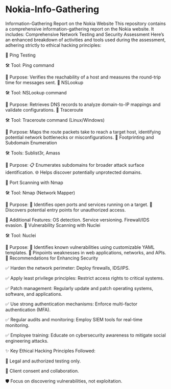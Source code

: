 # Nokia-Info-Gathering
 Information-Gathering Report on the Nokia Website
 This repository contains a comprehensive information-gathering report on the Nokia website. It includes:
 Comprehensive Network Testing and Security Assessment
Here’s an enhanced breakdown of activities and tools used during the assessment, adhering strictly to ethical hacking principles:

🔹 Ping Testing

🛠️ Tool: Ping command

📌 Purpose: Verifies the reachability of a host and measures the round-trip time for messages sent.
🔹 NSLookup

🛠️ Tool: NSLookup command

📌 Purpose: Retrieves DNS records to analyze domain-to-IP mappings and validate configurations.
🔹 Traceroute

🛠️ Tool: Traceroute command (Linux/Windows)

📌 Purpose: Maps the route packets take to reach a target host, identifying potential network bottlenecks or misconfigurations.
🔹 Footprinting and Subdomain Enumeration

🛠️ Tools: Sublist3r, Amass

📌 Purpose:
📋 Enumerates subdomains for broader attack surface identification.
🌐 Helps discover potentially unprotected domains.

🔹 Port Scanning with Nmap

🛠️ Tool: Nmap (Network Mapper)

📌 Purpose:
🔎 Identifies open ports and services running on a target.
🚦 Discovers potential entry points for unauthorized access.

🧰 Additional Features:
OS detection.
Service versioning.
Firewall/IDS evasion.
🔹 Vulnerability Scanning with Nuclei

🛠️ Tool: Nuclei

📌 Purpose:
📂 Identifies known vulnerabilities using customizable YAML templates.
🔐 Pinpoints weaknesses in web applications, networks, and APIs.
🔹 Recommendations for Enhancing Security

✅ Harden the network perimeter: Deploy firewalls, IDS/IPS.

✅ Apply least privilege principles: Restrict access rights to critical systems.

✅ Patch management: Regularly update and patch operating systems, software, and applications.

✅ Use strong authentication mechanisms: Enforce multi-factor authentication (MFA).

✅ Regular audits and monitoring: Employ SIEM tools for real-time monitoring.

✅ Employee training: Educate on cybersecurity awareness to mitigate social engineering attacks.

✨ Key Ethical Hacking Principles Followed:

📖 Legal and authorized testing only.

🤝 Client consent and collaboration.

🛡️ Focus on discovering vulnerabilities, not exploitation.

